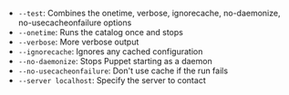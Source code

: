 * `--test`: Combines the onetime, verbose, ignorecache, no-daemonize, no-usecacheonfailure options
* `--onetime`: Runs the catalog once and stops
* `--verbose`: More verbose output
* `--ignorecache`: Ignores any cached configuration
* `--no-daemonize`: Stops Puppet starting as a daemon
* `--no-usecacheonfailure`: Don't use cache if the run fails 
* `--server localhost`: Specify the server to contact
